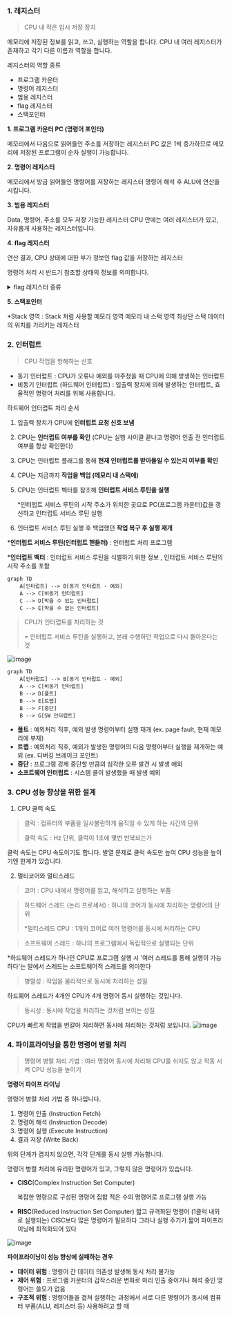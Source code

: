 
### 1. 레지스터
> CPU 내 작은 임시 저장 장치

메모리에 저장된 정보를 읽고, 쓰고, 실행하는 역할을 합니다.
CPU 내 여러 레지스터가 존재하고 각기 다른 이름과 역할을 합니다.

레지스터의 역할 종류
- 프로그램 카운터
- 명령어 레지스터
- 범용 레지스터
- flag 레지스터
- 스택포인터

**1. 프로그램 카운터 PC (명령어 포인터)**

메모리에서 다음으로 읽어들인 주소를 저장하는 레지스터
PC 값은 1씩 증가하므로 메모리에 저장된 프로그램이 순차 실행이 가능합니다.

**2. 명령어 레지스터**

메모리에서 방금 읽어들인 명령어를 저장하는 레지스터
명령어 해석 후 ALU에 연산을 시킵니다.

**3. 범용 레지스터**

Data, 명령어, 주소를 모두 저장 가능한 레지스터
CPU 안에는 여러 레지스터가 있고, 자유롭게 사용하는 레지스터입니다.

**4. flag 레지스터**

연산 결과, CPU 상태에 대한 부가 정보인 flag 값을 저장하는 레지스터

명령어 처리 시 반드기 참조할 상태의 정보를 의미합니다.
<details>
<summary>flag 레지스터 종류</summary>
<div markdown="1">

1. **부호 플래그** : 연산 결과 부호 (양수 : 0, 음수 : 1)
2. **제로 플래그** : 연산 결과가 0인지 (연산결과 0 : 제로플래그 1, 연산결과 1 : 제로플래그 0)
3. **캐리 플래스** : 반올림, 빌림수가 발생했는지 (발생 시 캐리 플러그 : 1)
4. **오버플로우 플래그** : (오버플로우 발생 시 : 1)
5. **인터럽트 플래그** : (인터럽트가 가능한 경우 : 1, 불가능한 경우 : 0)
6. **슈퍼바이저 플래그** : (커널모드로 실행 중이면 : 1, 사용자 모드 실행 중 : 0)

</div>
</details>

**5. 스택포인터**

*Stack 영역 : Stack 처럼 사용할 메모리 영역
메모리 내 스택 영역 최상단 스택 데이터의 위치를 가리키는 레지스터

### 2. 인터럽트 
> CPU 작업을 방해하는 신호

- 동기 인터럽트 : CPU가 오류나 예외를 마주쳤을 때 CPU에 의해 방생하는 인터럽트
- 비동기 인터럽트 (하드웨어 인터럽트) : 입출력 장치에 의해 발생하는 인터럽트, 효율적인 명령어 처리를 위해 사용합니다.

하드웨어 인터럽트 처리 순서
1. 입출력 장치가 CPU에 **인터럽트 요청 신호 보냄**
2. CPU는 **인터럽트 여부를 확인** (CPU는 실행 사이클 끝나고 명령어 인출 전 인터럽트 여부를 항상 확인한다)
3. CPU는 인터럽트 플래그를 통해 **현재 인터럽트를 받아들일 수 있는지 여부를 확인**
4. CPU는 지금까지 **작업을 백업 (메모리 내 스택에)**
5. CPU는 인터럽트 벡터를 참조해 **인터럽트 서비스 루틴을 실행**
   
   *인터럽트 서비스 루틴의 시작 주소가 위치한 곳으로 PC(프로그램 카운터)값을 갱신하고 인터럽트 서비스 루틴 실행
7. 인터럽트 서비스 루틴 실행 후 백업했던 **작업 복구 후 실행 재개**

***인터럽트 서비스 루틴(인터럽트 핸들러)** : 인터럽트 처리 프로그램

***인터럽트 벡터** : 인터럽트 서비스 루틴을 식별하기 위한 정보 , 인터럽트 서비스 루틴의 시작 주소를 포함

```mermaid
graph TD
    A[인터럽트] --> B[동기 인터럽트 - 예외]
    A --> C[비동기 인터럽트]
    C --> D[막을 수 있는 인터럽트]
    C --> E[막을 수 없는 인터럽트]
```
>CPU가 인터럽트를 처리하는 것
> 
>   = 인터럽트 서비스 루틴을 실행하고, 본래 수행하던 작업으로 다시 돌아온다는 것

![image](https://github.com/user-attachments/assets/85658079-5c76-4123-ab96-f7c244dba06f)


```mermaid
graph TD
    A[인터럽트] --> B[동기 인터럽트 - 예외]
    A --> C[비동기 인터럽트]
    B --> D[폴트]
    B --> E[트랩]
    B --> F[중단]
    B --> G[SW 인터럽트]
```
- **폴트** : 예외처리 직후, 예외 발생 명령어부터 실행 재개 (ex. page fault, 현재 메모리에 부재)
- **트랩** : 예외처리 직후, 예외가 발생한 명령어의 다음 명령어부터 실행을 재개하는 예외 (ex. 디버깅 브레이크 포인트)
- **중단** : 프로그램 강제 중단할 만큼의 심각한 오류 발견 시 발생 예외
- **소프트웨어 인터럽트** : 시스템 콜이 발생했을 때 발생 예외

### 3. CPU 성능 향상을 위한 설계

1. CPU 클럭 속도
> 클럭 : 컴퓨터의 부품을 일사불란하게 움직일 수 있게 하는 시간의 단위
> 
> 클럭 속도 : Hz 단위, 클럭이 1초에 몇번 반복되는가

클럭 속도는 CPU 속도이기도 합니다.
발열 문제로 클럭 속도만 높여 CPU 성능을 높이기엔 한계가 있습니다.

2. 멀티코어와 멀티스레드
> 코어 : CPU 내에서 명령어를 읽고, 해석하고 실행하는 부품

> 하드웨어 스레드 (논리 프로세서) : 하나의 코어가 동시에 처리하는 명령어의 단위
> 
> *멀티스레드 CPU : 1개의 코어로 여러 명령어를 동시에 처리하는 CPU

> 소프트웨어 스레드 : 하나의 프로그램에서 독립적으로 실행되는 단위

*하드웨어 스레드가 하나인 CPU로 프로그램 실행 시 '여러 스레드를 통해 실행이 가능하다'는 말에서 스레드는 소프트웨어적 스레드를 의미한다


> 병렬성 : 작업을 물리적으로 동시에 처리하는 성질

하드웨어 스레드가 4개인 CPU가 4개 명령어 동시 실행하는 것입니다.


> 동시성 : 동시에 작업을 처리하는 것처럼 보이는 성질

CPU가 빠르게 작업을 번갈아 처리하면 동시에 처리하는 것처럼 보입니다.
![image](https://github.com/user-attachments/assets/d01d099c-4e77-40cd-87b4-169496145b87)



### 4. 파이프라이닝을 통한 명령어 병렬 처리

>명령어 병렬 처리 기법 : 여러 명령어 동시에 처리해 CPU를 쉬지도 않고 작동 시켜 CPU 성능을 높이기

**명령어 파이프 라이닝**

명령어 병렬 처리 기법 중 하나입니다.

1. 명령어 인출 (Instruction Fetch)
2. 명령어 해석 (Instruction Decode)
3. 명령어 실행 (Execute Instruction)
4. 결과 저장 (Write Back)

위의 단계가 겹치지 않으면, 각각 단계를 동시 실행 가능합니다.

명령어 병렬 처리에 유리한 명령어가 있고, 그렇지 않은 명령어가 있습니다.

- **CISC**(Complex Instruction Set Computer)

    복잡한 명령으로 구성된 명령어 집합
    적은 수의 명령어로 프로그램 실행 가능


- **RISC**(Reduced Instruction Set Computer)
    짧고 규격화된 명령어 (1클럭 내외로 실행되는)
    CISC보다 많은 명령어가 필요하다
    그러나 실행 주기가 짧어 파이프라이닝에 최적화되어 있다

![image](https://github.com/user-attachments/assets/43874b4d-39ce-4474-970e-76984ebf8664)

**파이프라이닝이 성능 향상에 실패하는 경우**
- **데이터 위험** : 명령어 간 데이터 의존성 발생해 동시 처리 불가능
- **제어 위험** : 프로그램 카운터의 갑작스러운 변화로 미리 인출 중이거나 해석 중인 명령어는 쓸모가 없음
- **구조적 위험** : 명령어들을 겹쳐 실행하는 과정에서 서로 다른 명령어가 동시에 컴퓨터 부품(ALU, 레지스터 등) 사용하려고 할 때
